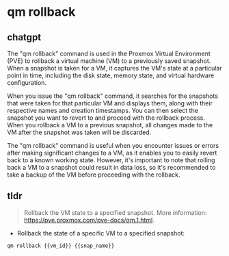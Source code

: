 # qm rollback 
## chatgpt 
The "qm rollback" command is used in the Proxmox Virtual Environment (PVE) to rollback a virtual machine (VM) to a previously saved snapshot. When a snapshot is taken for a VM, it captures the VM's state at a particular point in time, including the disk state, memory state, and virtual hardware configuration.

When you issue the "qm rollback" command, it searches for the snapshots that were taken for that particular VM and displays them, along with their respective names and creation timestamps. You can then select the snapshot you want to revert to and proceed with the rollback process. When you rollback a VM to a previous snapshot, all changes made to the VM after the snapshot was taken will be discarded.

The "qm rollback" command is useful when you encounter issues or errors after making significant changes to a VM, as it enables you to easily revert back to a known working state. However, it's important to note that rolling back a VM to a snapshot could result in data loss, so it's recommended to take a backup of the VM before proceeding with the rollback. 

## tldr 
 
> Rollback the VM state to a specified snapshot.
> More information: <https://pve.proxmox.com/pve-docs/qm.1.html>.

- Rollback the state of a specific VM to a specified snapshot:

`qm rollback {{vm_id}} {{snap_name}}`
